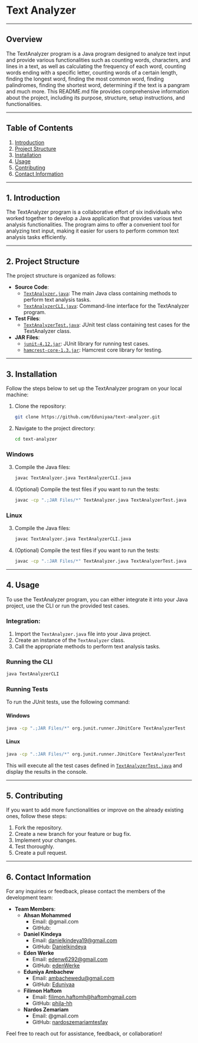 # Text Analyzer

---

## Overview

The TextAnalyzer program is a Java program designed to analyze text input and provide various functionalities such as counting words, characters, and lines in a text, as well as calculating the frequency of each word, counting words ending with a specific letter, counting words of a certain length, finding the longest word, finding the most common word, finding palindromes, finding the shortest word, determining if the text is a pangram and much more. This README.md file provides comprehensive information about the project, including its purpose, structure, setup instructions, and functionalities.

---

## Table of Contents

1. [Introduction](#introduction)
2. [Project Structure](#project-structure)
3. [Installation](#installation)
4. [Usage](#usage)
5. [Contributing](#contributing)
6. [Contact Information](#contact-information)

---

## 1. Introduction

The TextAnalyzer program is a collaborative effort of six individuals who worked together to develop a Java application that provides various text analysis functionalities. The program aims to offer a convenient tool for analyzing text input, making it easier for users to perform common text analysis tasks efficiently.

---

## 2. Project Structure

The project structure is organized as follows:

- **Source Code**:
  - [`TextAnalyzer.java`](./TextAnalyzer.java): The main Java class containing methods to perform text analysis tasks.
  - [`TextAnalyzerCLI.java`](./TextAnalyzerCLI.java): Command-line interface for the TextAnalyzer program.
- **Test Files**:
  - [`TextAnalyzerTest.java`](./TextAnalyzerTest.java): JUnit test class containing test cases for the TextAnalyzer class.
- **JAR Files**:
  - [`junit-4.12.jar`](./JAR%20Files/junit-4.12.jar): JUnit library for running test cases.
  - [`hamcrest-core-1.3.jar`](./JAR%20Files/hamcrest-core-1.3.jar): Hamcrest core library for testing.

---


## 3. Installation

Follow the steps below to set up the TextAnalyzer program on your local machine:

1. Clone the repository:

   ```bash
   git clone https://github.com/Eduniyaa/text-analyzer.git
   ```

2. Navigate to the project directory:

   ```bash
   cd text-analyzer
   ```

### Windows

3. Compile the Java files:

   ```bash
   javac TextAnalyzer.java TextAnalyzerCLI.java
   ```

4. (Optional) Compile the test files if you want to run the tests:

   ```bash
   javac -cp ".;JAR Files/*" TextAnalyzer.java TextAnalyzerTest.java
   ```

### Linux

3. Compile the Java files:

   ```bash
   javac TextAnalyzer.java TextAnalyzerCLI.java
   ```

4. (Optional) Compile the test files if you want to run the tests:

   ```bash
   javac -cp ".:JAR Files/*" TextAnalyzer.java TextAnalyzerTest.java
   ```

---

## 4. Usage

To use the TextAnalyzer program, you can either integrate it into your Java project, use the CLI or run the provided test cases.

### Integration:

1. Import the `TextAnalyzer.java` file into your Java project.
2. Create an instance of the `TextAnalyzer` class.
3. Call the appropriate methods to perform text analysis tasks.

### Running the CLI

```bash
java TextAnalyzerCLI
```

### Running Tests

To run the JUnit tests, use the following command:

#### Windows

```bash
java -cp ".;JAR Files/*" org.junit.runner.JUnitCore TextAnalyzerTest
```

#### Linux

```bash
java -cp ".:JAR Files/*" org.junit.runner.JUnitCore TextAnalyzerTest
```

This will execute all the test cases defined in [`TextAnalyzerTest.java`](./TextAanlyzerTest.java) and display the results in the console.

---

## 5. Contributing

If you want to add more functionalities or improve on the already existing ones, follow these steps:

1. Fork the repository.
2. Create a new branch for your feature or bug fix.
3. Implement your changes.
4. Test thoroughly.
5. Create a pull request.

---

## 6. Contact Information

For any inquiries or feedback, please contact the members of the development team:

- **Team Members**:
  - **Ahsan Mohammed**
    - Email: @gmail.com
    - GitHub: [](https://github.com/)
  - **Daniel Kindeya**
    - Email: danielkindeya19@gmail.com
    - GitHub: [Danielkindeya](https://github.com/Danielkindeya)
  - **Eden Werke**
    - Email: edenw6292@gmail.com
    - GitHub: [edenWerke](https://github.com/edenWerke)
  - **Eduniya Ambachew**
    - Email: ambachewedu@gmail.com
    - GitHub: [Eduniyaa](https://github.com/Eduniyaa)
  - **Filimon Haftom**
    - Email: filimon.haftomh@haftomhgmail.com
    - GitHub: [phila-hh](https://github.com/phila-hh)
  - **Nardos Zemariam**
    - Email: @gmail.com
    - GitHub: [nardoszemariamtesfay](https://github.com/nardoszemariamtesfay)

Feel free to reach out for assistance, feedback, or collaboration!

